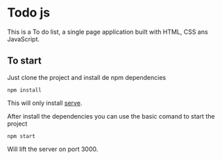 # Todo js

This is a To do list, a single page application built with HTML, CSS ans JavaScript.

## To start

Just clone the project and install de npm dependencies 
```
npm install
```

This will only install [serve](https://www.npmjs.com/package/serve).

After install the dependencies you can use the basic comand to start the project
```
npm start
```

Will lift the server on port 3000.